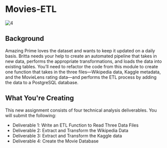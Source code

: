 # Movies-ETL

![4](https://user-images.githubusercontent.com/94920551/166263499-86036b0f-365a-4e1c-af54-2f23f48d0adf.png)

## Background
Amazing Prime loves the dataset and wants to keep it updated on a daily basis. Britta needs your help to create an automated pipeline that takes in new data, performs the appropriate transformations, and loads the data into existing tables. You’ll need to refactor the code from this module to create one function that takes in the three files—Wikipedia data, Kaggle metadata, and the MovieLens rating data—and performs the ETL process by adding the data to a PostgreSQL database.

## What You're Creating
This new assignment consists of four technical analysis deliverables. You will submit the following:

* Deliverable 1: Write an ETL Function to Read Three Data Files
* Deliverable 2: Extract and Transform the Wikipedia Data
* Deliverable 3: Extract and Transform the Kaggle data
* Deliverable 4: Create the Movie Database
